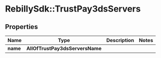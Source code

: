 # RebillySdk::TrustPay3dsServers

## Properties
Name | Type | Description | Notes
------------ | ------------- | ------------- | -------------
**name** | **AllOfTrustPay3dsServersName** |  | 

